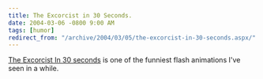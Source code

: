 ```yaml
---
title: The Excorcist in 30 Seconds.
date: 2004-03-06 -0800 9:00 AM
tags: [humor]
redirect_from: "/archive/2004/03/05/the-excorcist-in-30-seconds.aspx/"
---
```


[The Excorcist In 30
seconds](http://www.angryalien.com/0204/exorcistbunnies.html "The Excorcist In 30 seconds")
is one of the funniest flash animations I've seen in a while.

